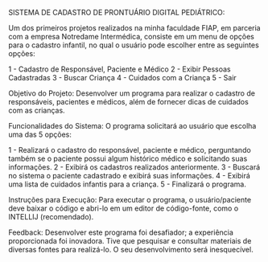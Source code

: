 
SISTEMA DE CADASTRO DE PRONTUÁRIO DIGITAL PEDIÁTRICO:

Um dos primeiros projetos realizados na minha faculdade FIAP, em parceria com a empresa Notredame Intermédica, consiste em um menu de opções para o cadastro infantil, no qual o usuário pode escolher entre as seguintes opções:

1 - Cadastro de Responsável, Paciente e Médico
2 - Exibir Pessoas Cadastradas
3 - Buscar Criança
4 - Cuidados com a Criança
5 - Sair

Objetivo do Projeto: Desenvolver um programa para realizar o cadastro de responsáveis, pacientes e médicos, além de fornecer dicas de cuidados com as crianças.

Funcionalidades do Sistema: O programa solicitará ao usuário que escolha uma das 5 opções:

1 - Realizará o cadastro do responsável, paciente e médico, perguntando também se o paciente possui algum histórico médico e solicitando suas informações.
2 - Exibirá os cadastros realizados anteriormente.
3 - Buscará no sistema o paciente cadastrado e exibirá suas informações.
4 - Exibirá uma lista de cuidados infantis para a criança.
5 - Finalizará o programa.

Instruções para Execução: Para executar o programa, o usuário/paciente deve baixar o código e abri-lo em um editor de código-fonte, como o INTELLIJ (recomendado).

Feedback: Desenvolver este programa foi desafiador; a experiência proporcionada foi inovadora. Tive que pesquisar e consultar materiais de diversas fontes para realizá-lo. O seu desenvolvimento será inesquecível.
